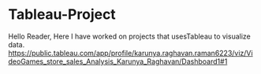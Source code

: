 # Tableau-Project
Hello Reader,
Here I have worked on projects that usesTableau to visualize data.
https://public.tableau.com/app/profile/karunya.raghavan.raman6223/viz/VideoGames_store_sales_Analysis_Karunya_Raghavan/Dashboard1#1

